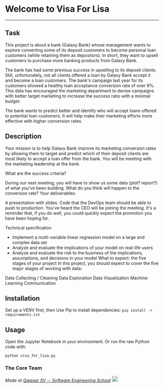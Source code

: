 # Welcome to Visa For Lisa
***

## Task
This project is about a bank (Galaxy Bank) whose management wants to explore converting some of its deposit customers to become personal loan customers (while retaining them as depositors). In short, they want to upsell customers to purchase more banking products from Galaxy Bank.

The bank has had some previous success in upselling to its deposit clients. Still, unfortunately, not all clients offered a loan by Galaxy Bank accept it and become a loan customers. The bank's campaign last year for its customers showed a healthy loan acceptance conversion rate of over 9%. This data has encouraged the marketing department to devise campaigns with better target marketing to increase the success ratio with a minimal budget.

The bank wants to predict better and identify who will accept loans offered to potential loan customers. It will help make their marketing efforts more effective with higher conversion rates.

## Description
Your mission is to help Galaxy Bank improve its marketing conversion rates by allowing them to target and predict which of their deposit clients are most likely to accept a loan offer from the bank. You will be meeting with the marketing leadership at the bank.

What are the success criteria?

During our next meeting, you will have to show us some data (plot? report?) of what you've been building.
What do you think will happen to the conversion rate?
Your deliverables:

A presentation with slides.
Code that the DevOps team should be able to push to production.
You've heard the CEO will be joining the meeting. It's a reminder that, if you do well, you could quickly expect the promotion you have been hoping for.

Technical specification
- Implement a multi-variable linear regression model on a large and complex data set
- Analyze and evaluate the implications of your model on real-life users
- Analyze and evaluate the risk to the business of the implications, assumptions, and decisions in your model
What to expect: the five stages of your project
In this project, you should expect to cover the five major stages of working with data:

Data Collecting / Cleaning
Data Exploration
Data Visualization
Machine Learning
Communication

## Installation
Set up a VENV first, then
Use Pip to install dependencies:
`pip install -r requirements.txt`

## Usage
Open the Jupyter Notebook in your environment. Or run the raw Python code with:
```
python visa_for_lisa.py
```

### The Core Team


<span><i>Made at <a href="https://qwasar.io">Qwasar SV -- Software Engineering School</a></i></span>
<span><img alt="Qwasar SV -- Software Engineering School's Logo" src="https://storage.googleapis.com/qwasar-public/qwasar-logo_50x50.png" width="20px" /></span>

